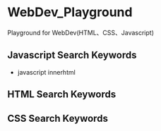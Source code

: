 # WebDev_Playground
 Playground for WebDev(HTML、CSS、Javascript)

## Javascript Search Keywords
+ javascript innerhtml

## HTML Search Keywords


## CSS Search Keywords